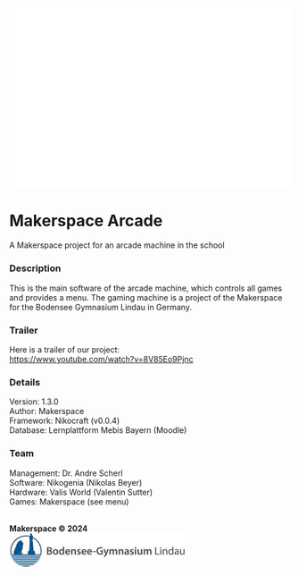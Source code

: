 ![Arcade Logo](resources/images/arcade_logo.png "Arcade Logo")
# Makerspace Arcade
A Makerspace project for an arcade machine in the school

### Description
This is the main software of the arcade machine, which controls
all games and provides a menu. The gaming machine is a project of the 
Makerspace for the Bodensee Gymnasium Lindau in Germany.

### Trailer
Here is a trailer of our project:\
https://www.youtube.com/watch?v=8V85Eo9Pjnc

### Details
Version: 1.3.0\
Author: Makerspace\
Framework: Nikocraft (v0.0.4)\
Database: Lernplattform Mebis Bayern (Moodle)

### Team
Management: Dr. Andre Scherl\
Software: Nikogenia (Nikolas Beyer)\
Hardware: Valis World (Valentin Sutter)\
Games: Makerspace (see menu)

\
**Makerspace © 2024**\
![Bogy Logo](resources/images/bogy_logo.jpg "Bogy Logo")
